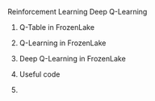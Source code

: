 Reinforcement Learning
Deep Q-Learning

1. Q-Table in FrozenLake

2. Q-Learning in FrozenLake

3. Deep Q-Learning in FrozenLake

4. Useful code

8.

